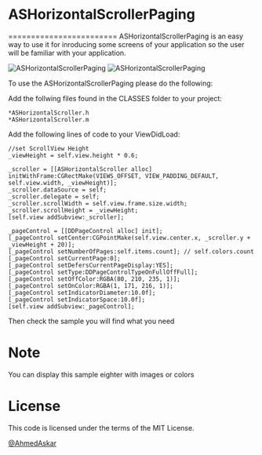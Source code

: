 # ASHorizontalScrollerPaging
========================
ASHorizontalScrollerPaging is an easy way to use it for inroducing some screens of your application so the user will be familiar with your application.





![ASHorizontalScrollerPaging](https://github.com/AhmedAskar/ASHorizontalScrollerPaging/blob/master/ASHorizontalScrollerPaging/Shoot1.png)     ![ASHorizontalScrollerPaging](https://github.com/AhmedAskar/ASHorizontalScrollerPaging/blob/master/ASHorizontalScrollerPaging/Shoot2.png)


To use the ASHorizontalScrollerPaging please do the following:

Add the follwing files found in the CLASSES folder to your project:
```
*ASHorizontalScroller.h
*ASHorizontalScroller.m
```


Add the following lines of code to your ViewDidLoad:
```
//set ScrollView Height
_viewHeight = self.view.height * 0.6;

_scroller = [[ASHorizontalScroller alloc] initWithFrame:CGRectMake(VIEWS_OFFSET, VIEW_PADDING_DEFAULT, self.view.width, _viewHeight)];
_scroller.dataSource = self;
_scroller.delegate = self;
_scroller.scrollWidth = self.view.frame.size.width;
_scroller.scrollHeight = _viewHeight;
[self.view addSubview:_scroller];

_pageControl = [[DDPageControl alloc] init];
[_pageControl setCenter:CGPointMake(self.view.center.x, _scroller.y + _viewHeight + 20)];
[_pageControl setNumberOfPages:self.items.count]; // self.colors.count
[_pageControl setCurrentPage:0];
[_pageControl setDefersCurrentPageDisplay:YES];
[_pageControl setType:DDPageControlTypeOnFullOffFull];
[_pageControl setOffColor:RGBA(80, 210, 235, 1)];
[_pageControl setOnColor:RGBA(1, 171, 216, 1)];
[_pageControl setIndicatorDiameter:10.0f];
[_pageControl setIndicatorSpace:10.0f];
[self.view addSubview:_pageControl];

```

Then check the sample you will find what you need

# Note
You can display this sample eighter with images or colors

# License

This code is licensed under the terms of the MIT License.

[@AhmedAskar](https://www.linkedin.com/in/ahmed-askar-8a093244?trk=hp-identity-photo)